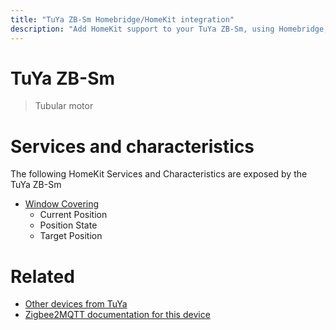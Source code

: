 ```yaml
---
title: "TuYa ZB-Sm Homebridge/HomeKit integration"
description: "Add HomeKit support to your TuYa ZB-Sm, using Homebridge, Zigbee2MQTT and homebridge-z2m."
---
```

<!---
This file has been GENERATED using src/docgen/docgen.ts
DO NOT EDIT THIS FILE MANUALLY!
-->
# TuYa ZB-Sm
> Tubular motor


# Services and characteristics
The following HomeKit Services and Characteristics are exposed by
the TuYa ZB-Sm

* [Window Covering](../../cover.md)
  * Current Position
  * Position State
  * Target Position


# Related
* [Other devices from TuYa](../index.md#tuya)
* [Zigbee2MQTT documentation for this device](https://www.zigbee2mqtt.io/devices/ZB-Sm.html)